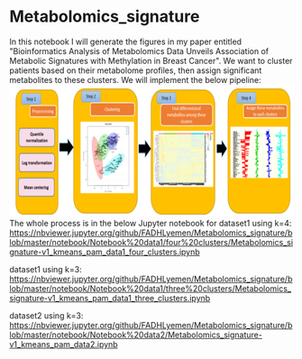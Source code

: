 # Metabolomics_signature
In this notebook I will generate the figures in my paper entitled "Bioinformatics Analysis of Metabolomics Data Unveils Association of Metabolic Signatures with Methylation in Breast Cancer".
We want to cluster patients based on their metabolome profiles, then assign significant metabolites to these clusters. 
We will implement the below pipeline:
![Image description](./Capture.PNG)
The whole process is in the below Jupyter notebook for dataset1 using k=4:
https://nbviewer.jupyter.org/github/FADHLyemen/Metabolomics_signature/blob/master/notebook/Notebook%20data1/four%20clusters/Metabolomics_signature-v1_kmeans_pam_data1_four_clusters.ipynb


dataset1 using k=3:
https://nbviewer.jupyter.org/github/FADHLyemen/Metabolomics_signature/blob/master/notebook/Notebook%20data1/three%20clusters/Metabolomics_signature-v1_kmeans_pam_data1_three_clusters.ipynb


dataset2 using k=3:
https://nbviewer.jupyter.org/github/FADHLyemen/Metabolomics_signature/blob/master/notebook/Notebook%20data2/Metabolomics_signature-v1_kmeans_pam_data2.ipynb
